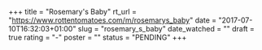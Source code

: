 +++
title = "Rosemary's Baby"
rt_url = "https://www.rottentomatoes.com/m/rosemarys_baby"
date = "2017-07-10T16:32:03+01:00"
slug = "rosemary_s_baby"
date_watched = ""
draft = true
rating = "-"
poster = ""
status = "PENDING"
+++